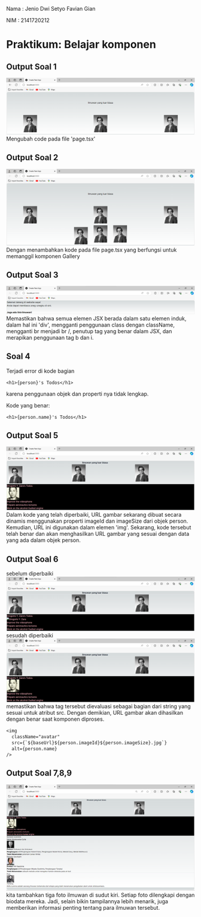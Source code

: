 Nama    : Jenio Dwi Setyo Favian Gian

NIM     : 2141720212

# Praktikum: Belajar komponen
## Output Soal 1
![Screenshoot](docs/soal1.png) 
Mengubah code pada file 'page.tsx'
## Output Soal 2
![Screenshoot](docs/soal2.png) 
Dengan menambahkan kode pada file page.tsx yang berfungsi untuk memanggil komponen Gallery
## Output Soal 3
![Screenshoot](docs/soal3.png) 
Memastikan bahwa semua elemen JSX berada dalam satu elemen induk, dalam hal ini 'div', mengganti penggunaan class dengan className, mengganti br menjadi br /, penutup tag yang benar dalam JSX, dan merapikan penggunaan tag b dan i.

## Soal 4
Terjadi error di kode bagian
```tsx
<h1>{person}'s Todos</h1>
```
karena penggunaan objek dan properti nya tidak lengkap.

Kode yang benar:
```tsx
<h1>{person.name}'s Todos</h1>
```
## Output Soal 5
![Screenshoot](docs/soal5.png) 
Dalam kode yang telah diperbaiki, URL gambar sekarang dibuat secara dinamis menggunakan properti imageId dan imageSize dari objek person. Kemudian, URL ini digunakan dalam elemen 'img'. Sekarang, kode tersebut telah benar dan akan menghasilkan URL gambar yang sesuai dengan data yang ada dalam objek person.
## Output Soal 6
sebelum diperbaiki
![Screenshoot](docs/soal6.1.png) 
sesudah diperbaiki
![Screenshoot](docs/soal6.2.png) 
memastikan bahwa tag tersebut dievaluasi sebagai bagian dari string yang sesuai untuk atribut src. Dengan demikian, URL gambar akan dihasilkan dengan benar saat komponen diproses.
```
<img
  className="avatar"
  src={`${baseUrl}${person.imageId}${person.imageSize}.jpg`}
  alt={person.name}
/>
```
## Output Soal 7,8,9
![Screenshoot](docs/soal7,8,9.png) 
kita tambahkan tiga foto ilmuwan di sudut kiri. Setiap foto dilengkapi dengan biodata mereka. Jadi, selain bikin tampilannya lebih menarik, juga memberikan informasi penting tentang para ilmuwan tersebut.